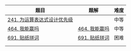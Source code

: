 | 题目                                                         | 题解                                                         | 难度 |
| ------------------------------------------------------------ | ------------------------------------------------------------ | ---- |
| [241. 为运算表达式设计优先级](https://leetcode.cn/problems/different-ways-to-add-parentheses/) |                                                              | 中等 |
| [464. 我能赢吗](https://leetcode.cn/problems/can-i-win/)     | [464. 我能赢吗](https://github.com/ZonzeeLi/LeetCode/blob/master/index/461-470/464.%20%E6%88%91%E8%83%BD%E8%B5%A2%E5%90%97.md) | 中等 |
| [691. 贴纸拼词](https://leetcode.cn/problems/stickers-to-spell-word/) | [691. 贴纸拼词](https://github.com/ZonzeeLi/LeetCode/blob/master/index/691-700/691.%20%E8%B4%B4%E7%BA%B8%E6%8B%BC%E8%AF%8D.md) | 困难 |
|                                                              |                                                              |      |
|                                                              |                                                              |      |

